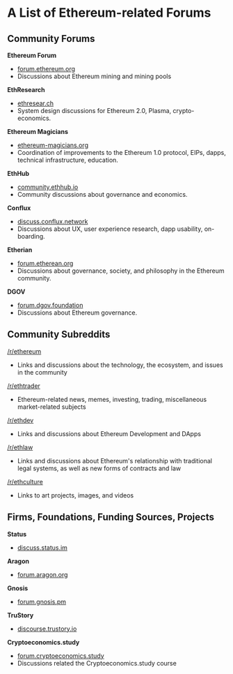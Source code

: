# A List of Ethereum-related Forums 

## Community Forums

**Ethereum Forum**
- [forum.ethereum.org](https://forum.ethereum.org/)
- Discussions about Ethereum mining and mining pools

**EthResearch**
- [ethresear.ch](https://ethresear.ch/)
- System design discussions for Ethereum 2.0, Plasma, crypto-economics.

**Ethereum Magicians**
- [ethereum-magicians.org](https://ethereum-magicians.org)
- Coordination of improvements to the Ethereum 1.0 protocol, EIPs, dapps, technical infrastructure, education.

**EthHub**
- [community.ethhub.io](https://community.ethhub.io/)
- Community discussions about governance and economics.

**Conflux**
- [discuss.conflux.network](http://discuss.conflux.network/)
- Discussions about UX, user experience research, dapp usability, on-boarding. 

**Etherian**
- [forum.etherean.org](https://forum.etherean.org/)
- Discussions about governance, society, and philosophy in the Ethereum community.

**DGOV**
- [forum.dgov.foundation](https://forum.dgov.foundation/)
- Discussions about Ethereum governance.

## Community Subreddits

[/r/ethereum](https://www.reddit.com/r/ethereum/)
- Links and discussions about the technology, the ecosystem, and issues in the community 

[/r/ethtrader](https://www.reddit.com/r/ethtrader/)
- Ethereum-related news, memes, investing, trading, miscellaneous market-related subjects

[/r/ethdev](https://www.reddit.com/r/ethdev/)
- Links and discussions about Ethereum Development and DApps

[/r/ethlaw](https://www.reddit.com/r/ethlaw/)
- Links and discussions about Ethereum's relationship with traditional legal systems, as well as new forms of contracts and law

[/r/ethculture](https://www.reddit.com/r/ethculture/)
- Links to art projects, images, and videos

## Firms, Foundations, Funding Sources, Projects

**Status**
- [discuss.status.im](https://discuss.status.im/)

**Aragon**
- [forum.aragon.org](https://forum.aragon.org/)

**Gnosis**
- [forum.gnosis.pm](https://forum.gnosis.pm/)

**TruStory**
- [discourse.trustory.io](https://discourse.trustory.io)

**Cryptoeconomics.study**
- [forum.cryptoeconomics.study](https://forum.cryptoeconomics.study/)
- Discussions related the Cryptoeconomics.study course


